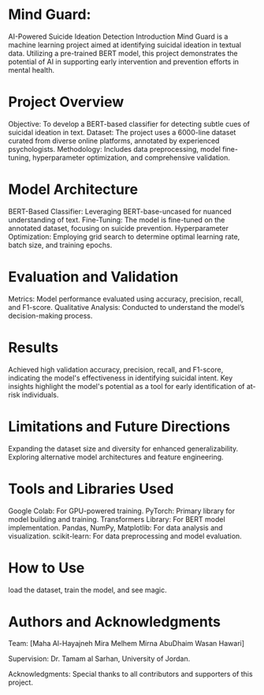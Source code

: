 # Mind Guard: 
AI-Powered Suicide Ideation Detection
Introduction
Mind Guard is a machine learning project aimed at identifying suicidal ideation in textual data. Utilizing a pre-trained BERT model, this project demonstrates the potential of AI in supporting early intervention and prevention efforts in mental health.

# Project Overview
Objective: To develop a BERT-based classifier for detecting subtle cues of suicidal ideation in text.
Dataset: The project uses a 6000-line dataset curated from diverse online platforms, annotated by experienced psychologists.
Methodology: Includes data preprocessing, model fine-tuning, hyperparameter optimization, and comprehensive validation.
# Model Architecture
BERT-Based Classifier: Leveraging BERT-base-uncased for nuanced understanding of text.
Fine-Tuning: The model is fine-tuned on the annotated dataset, focusing on suicide prevention.
Hyperparameter Optimization: Employing grid search to determine optimal learning rate, batch size, and training epochs.
# Evaluation and Validation
Metrics: Model performance evaluated using accuracy, precision, recall, and F1-score.
Qualitative Analysis: Conducted to understand the model’s decision-making process.
# Results
Achieved high validation accuracy, precision, recall, and F1-score, indicating the model's effectiveness in identifying suicidal intent.
Key insights highlight the model's potential as a tool for early identification of at-risk individuals.
# Limitations and Future Directions
Expanding the dataset size and diversity for enhanced generalizability.
Exploring alternative model architectures and feature engineering.
# Tools and Libraries Used
Google Colab: For GPU-powered training.
PyTorch: Primary library for model building and training.
Transformers Library: For BERT model implementation.
Pandas, NumPy, Matplotlib: For data analysis and visualization.
scikit-learn: For data preprocessing and model evaluation.
# How to Use
load the dataset, train the model, and see magic.
# Authors and Acknowledgments
Team: [Maha Al-Hayajneh Mira Melhem Mirna AbuDhaim Wasan Hawari]

Supervision: Dr. Tamam al Sarhan, University of Jordan.

Acknowledgments: Special thanks to all contributors and supporters of this project.
